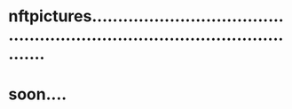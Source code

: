 # nftpictures.................................................................................................
# soon....
